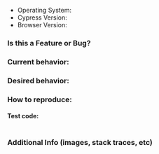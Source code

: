 <!-- **Tip** in order for us to reproduce the bug you can fork [cypress-io/cypress-test-tiny](https://github.com/cypress-io/cypress-test-tiny) repo and setup the failing test. Then just tells us the repo and branch to try! -->

- Operating System:
- Cypress Version:
- Browser Version:

### Is this a Feature or Bug?

<!-- Is this a question? Do not open an issue. Please ask your question in our chat https://gitter.im/cypress-io/cypress -->

### Current behavior:


### Desired behavior:


### How to reproduce:


#### Test code:

```js

```


### Additional Info (images, stack traces, etc)


